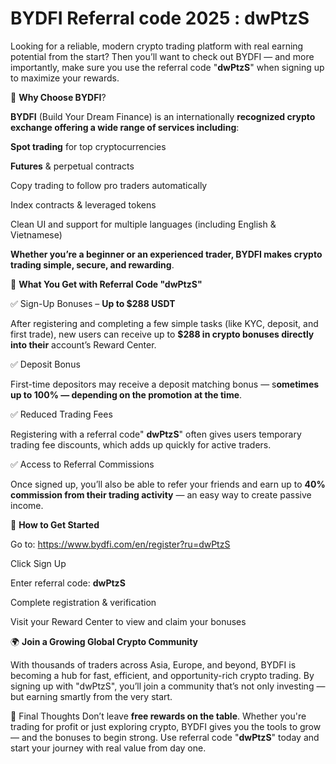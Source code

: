 # BYDFI Referral code 2025 : dwPtzS

Looking for a reliable, modern crypto trading platform with real earning potential from the start? Then you’ll want to check out BYDFI — and more importantly, make sure you use the referral code "**dwPtzS**" when signing up to maximize your rewards.

🚀 **Why Choose BYDFI**?

**BYDFI** (Build Your Dream Finance) is an internationally **recognized crypto exchange offering a wide range of services including**:

**Spot trading** for top cryptocurrencies

**Futures** & perpetual contracts

Copy trading to follow pro traders automatically

Index contracts & leveraged tokens

Clean UI and support for multiple languages (including English & Vietnamese)

**Whether you’re a beginner or an experienced trader, BYDFI makes crypto trading simple, secure, and rewarding**.

🎉 **What You Get with Referral Code "dwPtzS"**

✅ Sign-Up Bonuses – **Up to $288 USDT**

After registering and completing a few simple tasks (like KYC, deposit, and first trade), new users can receive up to **$288 in crypto bonuses directly into their** account’s Reward Center.

✅ Deposit Bonus

First-time depositors may receive a deposit matching bonus — s**ometimes up to 100% — depending on the promotion at the time**.

✅ Reduced Trading Fees

Registering with a referral code" **dwPtzS**" often gives users temporary trading fee discounts, which adds up quickly for active traders.

✅ Access to Referral Commissions

Once signed up, you’ll also be able to refer your friends and earn up to **40% commission from their trading activity** — an easy way to create passive income.

🧭 **How to Get Started**

Go to: https://www.bydfi.com/en/register?ru=dwPtzS

Click Sign Up

Enter referral code: **dwPtzS**

Complete registration & verification

Visit your Reward Center to view and claim your bonuses

🌍 **Join a Growing Global Crypto Community**

With thousands of traders across Asia, Europe, and beyond, BYDFI is becoming a hub for fast, efficient, and opportunity-rich crypto trading. By signing up with "dwPtzS", you’ll join a community that’s not only investing — but earning smartly from the very start.


🎯 Final Thoughts Don’t leave **free rewards on the table**. Whether you're trading for profit or just exploring crypto, BYDFI gives you the tools to grow — and the bonuses to begin strong. Use referral code "**dwPtzS**" today and start your journey with real value from day one.


